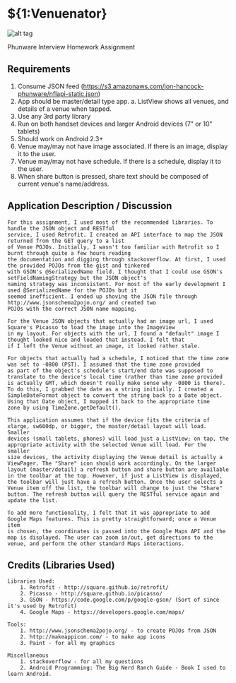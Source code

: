 # ${1:Venuenator}
![alt tag](http://oi62.tinypic.com/mcx5x0.jpg)

Phunware Interview Homework Assignment

## Requirements

1. Consume JSON feed (https://s3.amazonaws.com/jon-hancock-phunware/nflapi-static.json)
2. App should be master/detail type app.
	a. ListView shows all venues, and details of a venue when tapped.
3. Use any 3rd party library
4. Run on both handset devices and larger Android devices (7" or 10" tablets)
5. Should work on Android 2.3+
6. Venue may/may not have image associated. If there is an image, display it to the user.
7. Venue may/may not have schedule. If there is a schedule, display it to the user.
8. When share button is pressed, share text should be composed of current venue's name/address.

## Application Description / Discussion

	For this assignment, I used most of the recommended libraries. To handle the JSON object and RESTful 
	service, I used Retrofit. I created an API interface to map the JSON returned from the GET query to a list
	of Venue POJOs. Initially, I wasn't too familiar with Retrofit so I burnt through quite a few hours reading 
	the documentation and digging through stackoverflow. At first, I used the provided POJOs from the gist and tinkered 
	with GSON's @SerializedName field. I thought that I could use GSON's setFieldNamingStrategy but the JSON object's 
	naming strategy was inconsistent. For most of the early development I used @SerializedName for the POJOs but it 
	seemed inefficient. I ended up shoving the JSON file through http://www.jsonschema2pojo.org/ and created two 
	POJOs with the correct JSON name mapping.
	
	For the Venue JSON objects that actually had an image url, I used Square's Picasso to load the image into the ImageView
	in my layout. For objects with the url, I found a "default" image I thought looked nice and loaded that instead. I felt that
	if I left the Venue without an image, it looked rather stale. 
	
	For objects that actually had a schedule, I noticed that the time zone was set to -0800 (PST). I assumed that the time zone provided
	as part of the object's schedule's start/end date was supposed to translate to the device's local time (rather than time zone provided 
	is actually GMT, which doesn't really make sense why -0800 is there).  To do this, I grabbed the date as a string initially. I created a 
	SimpleDateFormat object to convert the string back to a Date object. Using that Date object, I mapped it back to the appropriate time 
	zone by using TimeZone.getDefault(). 
	
	This application assumes that if the device fits the criteria of xlarge, sw600dp, or bigger, the master/detail layout will load. Smaller
	devices (small tablets, phones) will load just a ListView; on tap, the appropriate activity with the selected Venue will load. For the smaller
	size devices, the activity displaying the Venue detail is actually a ViewPager. The "Share" icon should work accordingly. On the larger
	layout (master/detail) a refresh button and share button are available in the toolbar at the top. However, if just a ListView is displayed,
	the toolbar will just have a refresh button. Once the user selects a Venue item off the list, the toolbar will change to just the "Share" 
	button. The refresh button will query the RESTful service again and update the list.
	
	To add more functionality, I felt that it was appropriate to add Google Maps features. This is pretty straightforward; once a Venue item
	is chosen, the coordinates is passed into the Google Maps API and the map is displayed. The user can zoom in/out, get directions to the
	venue, and perform the other standard Maps interactions.

## Credits (Libraries Used)
	
	Libraries Used:
		1. Retrofit - http://square.github.io/retrofit/
		2. Picasso - http://square.github.io/picasso/
		3. GSON - https://code.google.com/p/google-gson/ (Sort of since it's used by Retrofit)
		4. Google Maps - https://developers.google.com/maps/
	
	Tools: 
		1. http://www.jsonschema2pojo.org/ - to create POJOs from JSON
		2. http://makeappicon.com/ - to make app icons
		3. Paint - for all my graphics
		
	Miscellaneous
		1. stackoverflow - for all my questions
		2. Android Programming: The Big Nerd Ranch Guide - Book I used to learn Android.








